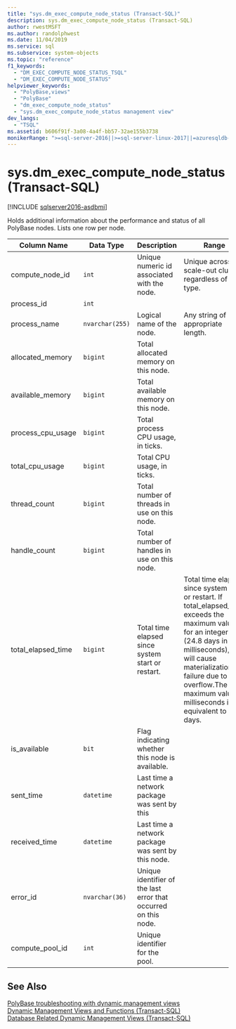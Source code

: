 ```yaml
---
title: "sys.dm_exec_compute_node_status (Transact-SQL)"
description: sys.dm_exec_compute_node_status (Transact-SQL)
author: rwestMSFT
ms.author: randolphwest
ms.date: 11/04/2019
ms.service: sql
ms.subservice: system-objects
ms.topic: "reference"
f1_keywords:
  - "DM_EXEC_COMPUTE_NODE_STATUS_TSQL"
  - "DM_EXEC_COMPUTE_NODE_STATUS"
helpviewer_keywords:
  - "PolyBase,views"
  - "PolyBase"
  - "dm_exec_compute_node_status"
  - "sys.dm_exec_compute_node_status management view"
dev_langs:
  - "TSQL"
ms.assetid: b606f91f-3a08-4a4f-bb57-32ae155b3738
monikerRange: ">=sql-server-2016||>=sql-server-linux-2017||=azuresqldb-mi-current"
---
```

# sys.dm_exec_compute_node_status (Transact-SQL)
[!INCLUDE [sqlserver2016-asdbmi](../../includes/applies-to-version/sqlserver2016-asdbmi.md)]

  Holds additional information about the performance and status of all PolyBase nodes. Lists one row per node.  
  
|Column Name|Data Type|Description|Range|  
|-----------------|---------------|-----------------|-----------|  
|compute_node_id|`int`|Unique numeric id associated with the node.|Unique across scale-out cluster regardless of type.|  
|process_id|`int`|||  
|process_name|`nvarchar(255)`|Logical name of the node.|Any string of appropriate length.|  
|allocated_memory|`bigint`|Total allocated memory on this node.||  
|available_memory|`bigint`|Total available memory on this node.||  
|process_cpu_usage|`bigint`|Total process CPU usage, in ticks.||  
|total_cpu_usage|`bigint`|Total CPU usage, in ticks.||  
|thread_count|`bigint`|Total number of threads in use on this node.||  
|handle_count|`bigint`|Total number of handles in use on this node.||  
|total_elapsed_time|`bigint`|Total time elapsed since system start or restart.|Total time elapsed since system start or restart. If total_elapsed_time exceeds the maximum value for an integer (24.8 days in milliseconds), it will cause materialization failure due to overflow.The maximum value in milliseconds is equivalent to 24.8 days.|  
|is_available|`bit`|Flag indicating whether this node is available.||  
|sent_time|`datetime`|Last time a network package was sent by this||  
|received_time|`datetime`|Last time a network package was sent by this node.||  
|error_id|`nvarchar(36)`|Unique identifier of the last error that occurred on this node.||
|compute_pool_id|`int`|Unique identifier for the pool.|

## See Also  
 [PolyBase troubleshooting with dynamic management views](/previous-versions/sql/sql-server-2016/mt146389(v=sql.130))   
 [Dynamic Management Views and Functions &#40;Transact-SQL&#41;](~/relational-databases/system-dynamic-management-views/system-dynamic-management-views.md)   
 [Database Related Dynamic Management Views &#40;Transact-SQL&#41;](../../relational-databases/system-dynamic-management-views/database-related-dynamic-management-views-transact-sql.md)  
  
